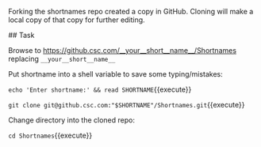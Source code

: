 Forking the shortnames repo created a copy in GitHub. Cloning will make a local copy of that copy for further editing.

## Task

Browse to https://github.csc.com/__your__short__name__/Shortnames replacing `__your__short__name__`

Put shortname into a shell variable to save some typing/mistakes:

`echo 'Enter shortname:' && read SHORTNAME`{{execute}}

`git clone git@github.csc.com:"$SHORTNAME"/Shortnames.git`{{execute}}

Change directory into the cloned repo:

`cd Shortnames`{{execute}}
